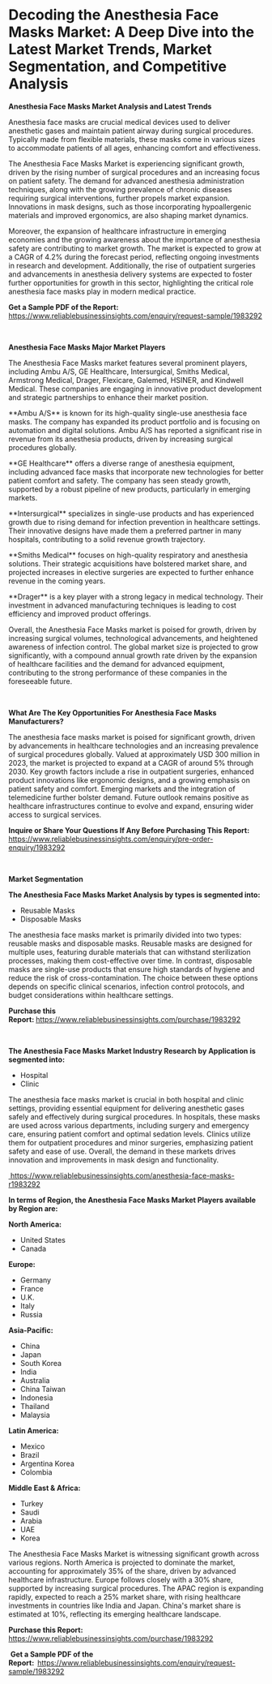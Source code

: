 <p><h1>Decoding the Anesthesia Face Masks Market: A Deep Dive into the Latest Market Trends, Market Segmentation, and Competitive Analysis</h1></p><p><strong>Anesthesia Face Masks Market Analysis and Latest Trends</strong></p>
<p><p>Anesthesia face masks are crucial medical devices used to deliver anesthetic gases and maintain patient airway during surgical procedures. Typically made from flexible materials, these masks come in various sizes to accommodate patients of all ages, enhancing comfort and effectiveness.</p><p>The Anesthesia Face Masks Market is experiencing significant growth, driven by the rising number of surgical procedures and an increasing focus on patient safety. The demand for advanced anesthesia administration techniques, along with the growing prevalence of chronic diseases requiring surgical interventions, further propels market expansion. Innovations in mask designs, such as those incorporating hypoallergenic materials and improved ergonomics, are also shaping market dynamics.</p><p>Moreover, the expansion of healthcare infrastructure in emerging economies and the growing awareness about the importance of anesthesia safety are contributing to market growth. The market is expected to grow at a CAGR of 4.2% during the forecast period, reflecting ongoing investments in research and development. Additionally, the rise of outpatient surgeries and advancements in anesthesia delivery systems are expected to foster further opportunities for growth in this sector, highlighting the critical role anesthesia face masks play in modern medical practice.</p></p>
<p><strong>Get a Sample PDF of the Report:&nbsp;</strong> <a href="https://www.reliablebusinessinsights.com/enquiry/request-sample/1983292?utm_campaign=2750&utm_medium=2&utm_source=Github&utm_content=ia&utm_term=16042025&utm_id=anesthesia-face-masks">https://www.reliablebusinessinsights.com/enquiry/request-sample/1983292</a></p>
<p>&nbsp;</p>
<p><strong>Anesthesia Face Masks Major Market Players</strong></p>
<p><p>The Anesthesia Face Masks market features several prominent players, including Ambu A/S, GE Healthcare, Intersurgical, Smiths Medical, Armstrong Medical, Drager, Flexicare, Galemed, HSINER, and Kindwell Medical. These companies are engaging in innovative product development and strategic partnerships to enhance their market position.</p><p>**Ambu A/S** is known for its high-quality single-use anesthesia face masks. The company has expanded its product portfolio and is focusing on automation and digital solutions. Ambu A/S has reported a significant rise in revenue from its anesthesia products, driven by increasing surgical procedures globally.</p><p>**GE Healthcare** offers a diverse range of anesthesia equipment, including advanced face masks that incorporate new technologies for better patient comfort and safety. The company has seen steady growth, supported by a robust pipeline of new products, particularly in emerging markets.</p><p>**Intersurgical** specializes in single-use products and has experienced growth due to rising demand for infection prevention in healthcare settings. Their innovative designs have made them a preferred partner in many hospitals, contributing to a solid revenue growth trajectory.</p><p>**Smiths Medical** focuses on high-quality respiratory and anesthesia solutions. Their strategic acquisitions have bolstered market share, and projected increases in elective surgeries are expected to further enhance revenue in the coming years.</p><p>**Drager** is a key player with a strong legacy in medical technology. Their investment in advanced manufacturing techniques is leading to cost efficiency and improved product offerings.</p><p>Overall, the Anesthesia Face Masks market is poised for growth, driven by increasing surgical volumes, technological advancements, and heightened awareness of infection control. The global market size is projected to grow significantly, with a compound annual growth rate driven by the expansion of healthcare facilities and the demand for advanced equipment, contributing to the strong performance of these companies in the foreseeable future.</p></p>
<p>&nbsp;</p>
<p><strong>What Are The Key Opportunities For Anesthesia Face Masks Manufacturers?</strong></p>
<p><p>The anesthesia face masks market is poised for significant growth, driven by advancements in healthcare technologies and an increasing prevalence of surgical procedures globally. Valued at approximately USD 300 million in 2023, the market is projected to expand at a CAGR of around 5% through 2030. Key growth factors include a rise in outpatient surgeries, enhanced product innovations like ergonomic designs, and a growing emphasis on patient safety and comfort. Emerging markets and the integration of telemedicine further bolster demand. Future outlook remains positive as healthcare infrastructures continue to evolve and expand, ensuring wider access to surgical services.</p></p>
<p><strong>Inquire or Share Your Questions If Any Before Purchasing This Report:</strong> <a href="https://www.reliablebusinessinsights.com/enquiry/pre-order-enquiry/1983292?utm_campaign=2750&utm_medium=2&utm_source=Github&utm_content=ia&utm_term=16042025&utm_id=anesthesia-face-masks">https://www.reliablebusinessinsights.com/enquiry/pre-order-enquiry/1983292</a></p>
<p>&nbsp;</p>
<p><strong>Market Segmentation</strong></p>
<p><strong>The Anesthesia Face Masks Market Analysis by types is segmented into:</strong></p>
<p><ul><li>Reusable Masks</li><li>Disposable Masks</li></ul></p>
<p><p>The anesthesia face masks market is primarily divided into two types: reusable masks and disposable masks. Reusable masks are designed for multiple uses, featuring durable materials that can withstand sterilization processes, making them cost-effective over time. In contrast, disposable masks are single-use products that ensure high standards of hygiene and reduce the risk of cross-contamination. The choice between these options depends on specific clinical scenarios, infection control protocols, and budget considerations within healthcare settings.</p></p>
<p><strong>Purchase this Report:&nbsp;</strong><a href="https://www.reliablebusinessinsights.com/purchase/1983292?utm_campaign=2750&utm_medium=2&utm_source=Github&utm_content=ia&utm_term=16042025&utm_id=anesthesia-face-masks">https://www.reliablebusinessinsights.com/purchase/1983292</a></p>
<p>&nbsp;</p>
<p><strong>The Anesthesia Face Masks Market Industry Research by Application is segmented into:</strong></p>
<p><ul><li>Hospital</li><li>Clinic</li></ul></p>
<p><p>The anesthesia face masks market is crucial in both hospital and clinic settings, providing essential equipment for delivering anesthetic gases safely and effectively during surgical procedures. In hospitals, these masks are used across various departments, including surgery and emergency care, ensuring patient comfort and optimal sedation levels. Clinics utilize them for outpatient procedures and minor surgeries, emphasizing patient safety and ease of use. Overall, the demand in these markets drives innovation and improvements in mask design and functionality.</p></p>
<p><a href="https://www.reliablebusinessinsights.com/anesthesia-face-masks-r1983292?utm_campaign=2750&utm_medium=2&utm_source=Github&utm_content=ia&utm_term=16042025&utm_id=anesthesia-face-masks">&nbsp;https://www.reliablebusinessinsights.com/anesthesia-face-masks-r1983292</a></p>
<p><strong>In terms of Region, the Anesthesia Face Masks Market Players available by Region are:</strong></p>
<p>
    <p> <strong> North America: </strong>
        <ul>
            <li>United States</li>
            <li>Canada</li>
        </ul>
        </p> 
    <p> <strong> Europe: </strong>
        <ul>
            <li>Germany</li>
            <li>France</li>
            <li>U.K.</li>
            <li>Italy</li>
            <li>Russia</li>
        </ul>
        </p> 
    <p> <strong> Asia-Pacific: </strong>
        <ul>
            <li>China</li>
            <li>Japan</li>
            <li>South Korea</li>
            <li>India</li>
            <li>Australia</li>
            <li>China Taiwan</li>
            <li>Indonesia</li>
            <li>Thailand</li>
            <li>Malaysia</li>
        </ul>
        </p> 
    <p> <strong> Latin America: </strong>
        <ul>
            <li>Mexico</li>
            <li>Brazil</li>
            <li>Argentina Korea</li>
            <li>Colombia</li>
        </ul>
        </p> 
    <p> <strong> Middle East & Africa: </strong>
        <ul>
            <li>Turkey</li>
            <li>Saudi</li>
            <li>Arabia</li>
            <li>UAE</li>
            <li>Korea</li>
        </ul>
    </p>
    </p>
<p><p>The Anesthesia Face Masks Market is witnessing significant growth across various regions. North America is projected to dominate the market, accounting for approximately 35% of the share, driven by advanced healthcare infrastructure. Europe follows closely with a 30% share, supported by increasing surgical procedures. The APAC region is expanding rapidly, expected to reach a 25% market share, with rising healthcare investments in countries like India and Japan. China's market share is estimated at 10%, reflecting its emerging healthcare landscape.</p></p>
<p><strong>Purchase this Report: </strong><a href="https://www.reliablebusinessinsights.com/purchase/1983292?utm_campaign=2750&utm_medium=2&utm_source=Github&utm_content=ia&utm_term=16042025&utm_id=anesthesia-face-masks">https://www.reliablebusinessinsights.com/purchase/1983292</a></p>
<p>&nbsp;<strong>Get a Sample PDF of the Report:&nbsp;&nbsp;</strong><a href="https://www.reliablebusinessinsights.com/enquiry/request-sample/1983292?utm_campaign=2750&utm_medium=2&utm_source=Github&utm_content=ia&utm_term=16042025&utm_id=anesthesia-face-masks">https://www.reliablebusinessinsights.com/enquiry/request-sample/1983292</a></p>
<p><strong></strong></p>
<p><p></p><p></p><p></p></p>